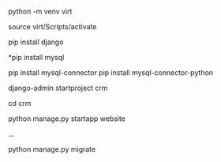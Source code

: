 python -m venv virt

source virt/Scripts/activate

pip install django

*pip install mysql

pip install mysql-connector
pip install mysql-connector-python

django-admin startproject crm

cd crm

python manage.py startapp website

...

python manage.py migrate